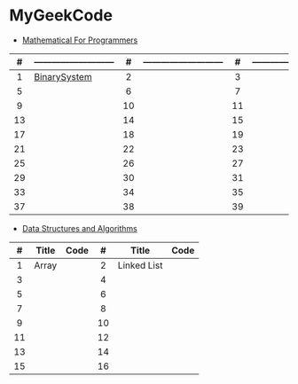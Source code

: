 # MyGeekCode

+ [Mathematical For Programmers](https://time.geekbang.org/column/intro/143)

| # | ————————— | # |————————— |#| ————————— |#| ————————— |
| :------: | --------------- |  :------: | --------------- | :------: | --------------- | :------: | --------------- |
|	1	|[BinarySystem](https://github.com/SherryShi0108/MyGeekCode/blob/master/MathematicalForProgrammers/01_BinarySystem.cs)|2| |3| |4| |
|	5	|	|6| |7| |8| |	
|	9	|	|10| |11| |12| |	
|13| |14| |15| |16| |
|17| |18| |19| |20| |
|21| |22| |23| |24| |
|25| |26| |27| |28| |
|29| |30| |31| |32| |
|33| |34| |35| |36| |
|37| |38| |39| |40| |

+ [Data Structures and Algorithms](https://time.geekbang.org/column/intro/126)

| # | Title | Code | # | Title | Code |
| :------: | --------------- |  :------: | :------: | --------------- | :------: |
|	1	| Array |      | 2 | Linked List | | 
| 3 |       |      | 4 |             | |
| 5 |       |      | 6 |             | |
| 7 |       |      | 8 |             | |
| 9 |       |      | 10|             | |
| 11|       |      | 12|             | |
| 13|       |      | 14|             | |
| 15|       |      | 16|             | |

